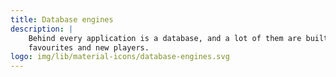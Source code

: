 ```yaml
---
title: Database engines
description: |
    Behind every application is a database, and a lot of them are built on free and open source software. Discover old
    favourites and new players.
logo: img/lib/material-icons/database-engines.svg
---
```

